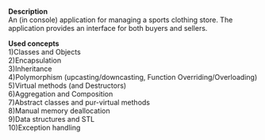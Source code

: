 **Description**  
An (in console) application for managing a sports clothing store. The application provides an interface for both buyers and sellers.    

 **Used concepts**  
1)Classes and Objects  
2)Encapsulation  
3)Inheritance  
4)Polymorphism (upcasting/downcasting, Function Overriding/Overloading)  
5)Virtual methods (and Destructors)  
6)Aggregation and Composition  
7)Abstract classes and pur-virtual methods  
8)Manual memory deallocation  
9)Data structures and STL  
10)Exception handling  

